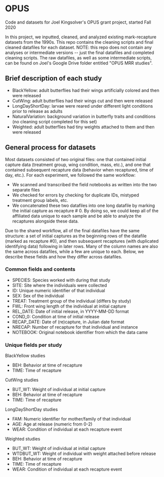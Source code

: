 # OPUS
Code and datasets for Joel Kingsolver's OPUS grant project, started Fall 2020

In this project, we inputted, cleaned, and analyzed existing mark-recapture datasets from the 1990s. This repo contains the cleaning scripts and final cleaned datafiles for each dataset. NOTE: this repo does not contain any analyses or intermediate versions -- just the final datafiles and completed cleaning scripts. The raw datafiles, as well as some intermediate scripts, can be found on Joel's Google Drive folder entitled "OPUS MRR studies". 

## Brief description of each study 

- BlackYellow: adult butterflies had their wings artificially colored and then were released 
- CutWing: adult butterflies had their wings cut and then were released
- LongDayShortDay: larvae were reared under different light conditions prior to release as adults
- NaturalVariation: background variation in butterfly traits and conditions (no cleaning script completed for this set) 
- Weighted: adult butterflies had tiny weights attached to them and then were released

## General process for datasets 
Most datasets consisted of two original files: one that contained initial capture data (treatment group, wing condition, mass, etc.), and one that contained subsequent recapture data (behavior when recaptured, time of day, etc.). For each experiment, we followed the same workflow: 

- We scanned and transcribed the field notebooks as written into the two separate files
- We checked for errors by checking for duplicate IDs, mistyped treatment group labels, etc. 
- We concatenated these two datafiles into one long datafile by marking the initial capture as recapture # 0. By doing so, we could keep all of the affiliated data unique to each sample and be able to analyze the recaptures alongside these data. 

Due to the shared workflow, all of the final datafiles have the same structure: a set of initial captures as the beginning rows of the datafile (marked as recapture #0), and then subsequent recaptures (with duplicated identifying data) following in later rows. Many of the column names are also the same across datafiles, while a few are unique to each. Below, we describe these fields and how they differ across datafiles. 

### Common fields and contents

- SPECIES: Species worked with during that study 
- SITE: Site where the individuals were collected
- ID: Unique numeric identifier of that individual 
- SEX: Sex of the individual
- TREAT: Treatment group of the individual (differs by study)
- FWL: Front wing length of the individual at initial capture
- REL_DATE: Date of initial release, in YYYY-MM-DD format
- COND_0: Condition at time of initial release
- RECAP_DATE: Date of (re)capture, in Julian date format
- NRECAP: Number of recapture for that individual and instance 
- NOTEBOOK: Original notebook identifier from which the data came 


### Unique fields per study

BlackYellow studies 

- BEH: Behavior at time of recapture
- TIME: Time of recapture

CutWing studies 

- BUT_WT: Weight of individual at initial capture 
- BEH: Behavior at time of recapture
- TIME: Time of recapture

LongDayShortDay studies 

- FAM: Numeric identifier for mother/family of that individual 
- AGE: Age at release (numeric from 0-2)
- WEAR: Condition of individual at each recapture event

Weighted studies 

- BUT_WT: Weight of individual at initial capture 
- WTDBUT_WT: Weight of individual with weight attached before release
- BEH: Behavior at time of recapture
- TIME: Time of recapture
- WEAR: Condition of individual at each recapture event



